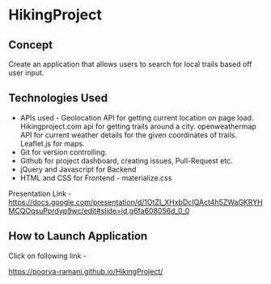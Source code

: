 # HikingProject

## Concept
Create an application that allows users to search for local trails based off user input.

## Technologies Used

* APIs used - 
Geolocation API for getting current location on page load.
Hikingproject.com api for getting trails around a city.
openweathermap API for current weather details for the given coordinates of trails.
Leaflet.js for maps.
* Git for version controlling.
* Github for project dashboard, creating issues, Pull-Request etc.
* jQuery and Javascript for Backend
* HTML and CSS for Frontend - materialize.css

Presentation Link -
https://docs.google.com/presentation/d/1OtZI_XHxbDcIQAct4h5ZWaGKRYHMCQOqsuPprdyp9wc/edit#slide=id.g6fa608056d_0_0

## How to Launch Application

Click on following link -

https://poorva-ramani.github.io/HikingProject/

